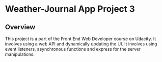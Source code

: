 # Weather-Journal App Project 3

## Overview
This project is a part of the Front End Web Developer course on Udacity. It involves using a web API and dynamically updating the UI. It involves using event listeners, asynchronous functions and express for the server manipulations.

